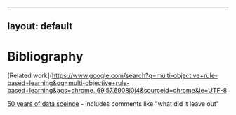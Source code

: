 ----
layout: default
---

# Bibliography

[Related work](https://www.google.com/search?q=multi-objective+rule-based+learning&oq=multi-objective+rule-based+learning&aqs=chrome..69i57.6908j0j4&sourceid=chrome&ie=UTF-8

[50 years of data sceince](https://www.google.com/search?q=25+years+of+data+science&oq=25+years+of+data+science&aqs=chrome..69i57.4237j0j4&sourceid=chrome&ie=UTF-8)
    - includes comments like "what did it leave out"
